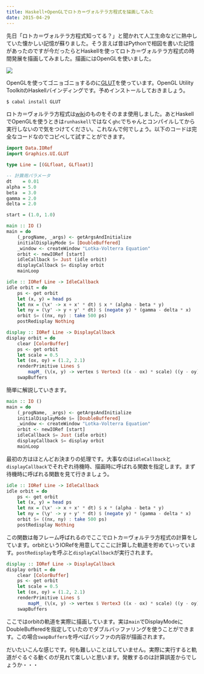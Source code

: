 ```yaml
---
title: Haskell+OpenGLでロトカ＝ヴォルテラ方程式を描画してみた
date: 2015-04-29
---
```


先日「ロトカ＝ヴォルテラ方程式知ってる？」と聞かれて人工生命などに熱中していた懐かしい記憶が蘇りました。そう言えば昔はPythonで相図を書いた記憶があったのですが今だったらとHaskellを使ってロトカ＝ヴォルテラ方程式の時間発展を描画してみました。描画にはOpenGLを使いました。

![](http://i.gyazo.com/5095d0a1b2e6a73925272fe3944650a4.png)

OpenGLを使ってゴニョゴニョするのに[GLUT](https://hackage.haskell.org/package/GLUT)を使っています。OpenGL Utility ToolkitのHaskellバインディングです。予めインストールしておきましょう。

```bash
$ cabal install GLUT
```

ロトカ＝ヴォルテラ方程式は[wiki](https://www.wikiwand.com/ja/%E3%83%AD%E3%83%88%E3%82%AB%EF%BC%9D%E3%83%B4%E3%82%A9%E3%83%AB%E3%83%86%E3%83%A9%E3%81%AE%E6%96%B9%E7%A8%8B%E5%BC%8F)のものをそのまま使用しました。あとHaskellでOpenGLを使うときは`runhaskell`ではなく`ghc`でちゃんとコンパイルしてから実行しないので気をつけてください。これなんで何でしょう。以下のコードは完全なコードなのでコピペして試すことができます。

```haskell
import Data.IORef
import Graphics.UI.GLUT

type Line = [(GLfloat, GLfloat)]

-- 計算用パラメータ
dt    = 0.01
alpha = 5.0
beta  = 3.0
gamma = 2.0
delta = 2.0

start = (1.0, 1.0)

main :: IO ()
main = do
    (_progName, _args) <- getArgsAndInitialize
    initialDisplayMode $= [DoubleBuffered]
    _window <- createWindow "Lotka-Volterra Equation"
    orbit <- newIORef [start]
    idleCallback $= Just (idle orbit)
    displayCallback $= display orbit
    mainLoop

idle :: IORef Line -> IdleCallback
idle orbit = do
    ps <- get orbit
    let (x, y) = head ps
    let nx = (\x' -> x + x' * dt) $ x * (alpha - beta * y)
    let ny = (\y' -> y + y' * dt) $ (negate y) * (gamma - delta * x)
    orbit $= ((nx, ny) : take 500 ps)
    postRedisplay Nothing

display :: IORef Line -> DisplayCallback
display orbit = do 
    clear [ColorBuffer]
    ps <- get orbit
    let scale = 0.5
    let (ox, oy) = (1.2, 2.1)
    renderPrimitive Lines $
        mapM_ (\(x, y) -> vertex $ Vertex3 ((x - ox) * scale) ((y - oy) * scale) 0) ps
    swapBuffers
```

簡単に解説していきます。

```haskell
main :: IO ()
main = do
    (_progName, _args) <- getArgsAndInitialize
    initialDisplayMode $= [DoubleBuffered]
    _window <- createWindow "Lotka-Volterra Equation"
    orbit <- newIORef [start]
    idleCallback $= Just (idle orbit)
    displayCallback $= display orbit
    mainLoop
```

最初の方はほとんどお決まりの処理です。大事なのは`idleCallback`と`displayCallback`でそれぞれ待機時、描画時に呼ばれる関数を指定します。まず待機時に呼ばれる関数を見て行きましょう。

```haskell
idle :: IORef Line -> IdleCallback
idle orbit = do
    ps <- get orbit
    let (x, y) = head ps
    let nx = (\x' -> x + x' * dt) $ x * (alpha - beta * y)
    let ny = (\y' -> y + y' * dt) $ (negate y) * (gamma - delta * x)
    orbit $= ((nx, ny) : take 500 ps)
    postRedisplay Nothing
```

この関数は毎フレーム呼ばれるのでここでロトカ＝ヴォルテラ方程式の計算をしています。orbitというIORefを用意してここに計算した軌道を貯めていっています。`postRedisplay`を呼ぶと`displayCallback`が実行されます。

```haskell
display :: IORef Line -> DisplayCallback
display orbit = do 
    clear [ColorBuffer]
    ps <- get orbit
    let scale = 0.5
    let (ox, oy) = (1.2, 2.1)
    renderPrimitive Lines $
        mapM_ (\(x, y) -> vertex $ Vertex3 ((x - ox) * scale) ((y - oy) * scale) 0) ps
    swapBuffers
```

ここではorbitの軌道を実際に描画しています。実は`main`でDisplayModeにDoubleBufferedを指定していたのでダブルバッファリングを使うことができます。この場合`swapBuffers`を呼べばバッファの内容が描画されます。

だいたいこんな感じです。何も難しいことはしていません。実際に実行すると軌道がぐるぐる動くのが見れて楽しいと思います。発散するのは計算誤差からでしょうか・・・
